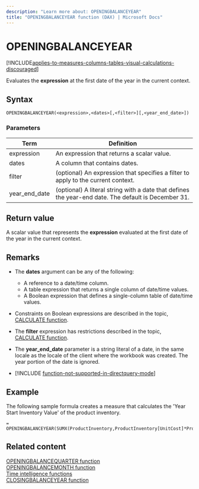 ```yaml
---
description: "Learn more about: OPENINGBALANCEYEAR"
title: "OPENINGBALANCEYEAR function (DAX) | Microsoft Docs"
---
```

# OPENINGBALANCEYEAR

[!INCLUDE[applies-to-measures-columns-tables-visual-calculations-discouraged](includes/applies-to-measures-columns-tables-visual-calculations-discouraged.md)]

Evaluates the **expression** at the first date of the year in the current context.  
  
## Syntax  
  
```dax
OPENINGBALANCEYEAR(<expression>,<dates>[,<filter>][,<year_end_date>])  
```
  
### Parameters  
  
|Term|Definition|  
|--------|--------------|  
|expression|An expression that returns a scalar value.|  
|dates|A column that contains dates.|  
|filter|(optional) An expression that specifies a filter to apply to the current context.|  
|year_end_date|(optional) A literal string with a date that defines the year-end date. The default is December 31.|  
  
## Return value

A scalar value that represents the **expression** evaluated at the first date of the year in the current context.  
  
## Remarks

- The **dates** argument can be any of the following:
  - A reference to a date/time column.  
  - A table expression that returns a single column of date/time values.  
  - A Boolean expression that defines a single-column table of date/time values.  
  
- Constraints on Boolean expressions are described in the topic, [CALCULATE function](calculate-function-dax.md).  
  
- The **filter** expression has restrictions described in the topic, [CALCULATE function](calculate-function-dax.md).  
  
- The **year_end_date** parameter is a string literal of a date, in the same locale as the locale of the client where the workbook was created. The year portion of the date is ignored.  
  
- [!INCLUDE [function-not-supported-in-directquery-mode](includes/function-not-supported-in-directquery-mode.md)]
  
## Example

The following sample formula creates a measure that calculates the 'Year Start Inventory Value' of the product inventory.  
  
```dax
= OPENINGBALANCEYEAR(SUMX(ProductInventory,ProductInventory[UnitCost]*ProductInventory[UnitsBalance]),DateTime[DateKey])  
```
  
## Related content

[OPENINGBALANCEQUARTER function](openingbalancequarter-function-dax.md)  
[OPENINGBALANCEMONTH function](openingbalancemonth-function-dax.md)  
[Time intelligence functions](time-intelligence-functions-dax.md)  
[CLOSINGBALANCEYEAR function](closingbalanceyear-function-dax.md)  
